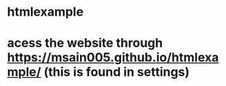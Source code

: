 # htmlexample
# acess the website through https://msain005.github.io/htmlexample/ (this is found in settings)
